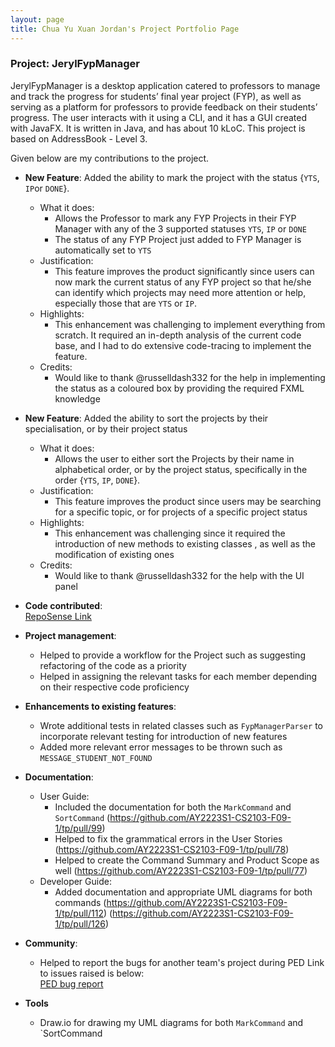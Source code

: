 ```yaml
---
layout: page
title: Chua Yu Xuan Jordan's Project Portfolio Page
---
```


### Project: JerylFypManager

JerylFypManager is a desktop application catered to professors to manage and track the progress for students’ final year project (FYP), as well as serving as a platform for professors to provide feedback on their students’ progress. The user interacts with it using a CLI, and it has a GUI created with JavaFX. It is written in Java, and has about 10 kLoC. This project is based on AddressBook - Level 3.

Given below are my contributions to the project.

* **New Feature**: Added the ability to mark the project with the status {`YTS`, `IP`or `DONE`}.
  * What it does:
    * Allows the Professor to mark any FYP Projects in their FYP Manager with any of the 3 supported statuses
      `YTS`, `IP` or `DONE`
    * The status of any FYP Project just added to FYP Manager is automatically set to `YTS`
  * Justification:
    * This feature improves the product significantly since users can now mark the current status
      of any FYP project so that he/she can identify which projects may need more attention or help, especially
      those that are `YTS` or `IP`.
  * Highlights:
    * This enhancement was challenging to implement everything from scratch. It required an in-depth analysis of the current code base, and I had to do extensive
      code-tracing to implement the feature.
  * Credits:
    * Would like to thank @russelldash332 for the help in implementing the status as a coloured box
      by providing the required FXML knowledge

* **New Feature**: Added the ability to sort the projects by their specialisation, or by their project status
  * What it does:
    * Allows the user to either sort the Projects by their name in alphabetical order, or
      by the project status, specifically in the order {`YTS`, `IP`, `DONE`}.
  * Justification:
    * This feature improves the product since users may be searching for a specific topic, or for projects of a
      specific project status
  * Highlights:
    * This enhancement was challenging since it required the introduction of new methods to existing classes
      , as well as the modification of existing ones
  * Credits:
    * Would like to thank @russelldash332 for the help with the UI panel

* **Code contributed**: <br>
  [RepoSense Link](https://nus-cs2103-ay2223s1.github.io/tp-dashboard/?search=jordanchua&breakdown=true)

* **Project management**:
  * Helped to provide a workflow for the Project such as suggesting refactoring of the code as a priority
  * Helped in assigning the relevant tasks for each member depending on their respective code proficiency

* **Enhancements to existing features**:
  * Wrote additional tests in related classes such as `FypManagerParser`
    to incorporate relevant testing for introduction of new features
  * Added more relevant error messages to be thrown such as `MESSAGE_STUDENT_NOT_FOUND`

* **Documentation**:
  * User Guide:
    * Included the documentation for both the `MarkCommand` and `SortCommand` (https://github.com/AY2223S1-CS2103-F09-1/tp/pull/99)
    * Helped to fix the grammatical errors in the User Stories (https://github.com/AY2223S1-CS2103-F09-1/tp/pull/78)
    * Helped to create the Command Summary and Product Scope as well (https://github.com/AY2223S1-CS2103-F09-1/tp/pull/77)
  * Developer Guide:
    * Added documentation and appropriate UML diagrams for both commands (https://github.com/AY2223S1-CS2103-F09-1/tp/pull/112)
      (https://github.com/AY2223S1-CS2103-F09-1/tp/pull/126)

* **Community**:
  * Helped to report the bugs for another team's project during PED
    Link to issues raised is below: <br>
    [PED bug report](https://github.com/JordanChua/ped/tree/main/files)

* **Tools**
  * Draw.io for drawing my UML diagrams for both `MarkCommand` and `SortCommand
